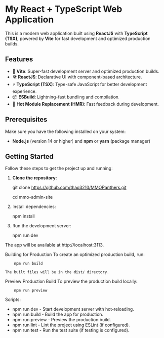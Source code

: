# My React + TypeScript Web Application

This is a modern web application built using **ReactJS** with **TypeScript (TSX)**, powered by **Vite** for fast development and optimized production builds.

## Features

- 🚀 **Vite**: Super-fast development server and optimized production builds.
- 🛠 **ReactJS**: Declarative UI with component-based architecture.
- ⚡ **TypeScript (TSX)**: Type-safe JavaScript for better development experience.
- 📦 **ESBuild**: Lightning-fast bundling and compilation.
- 🔄 **Hot Module Replacement (HMR)**: Fast feedback during development.

## Prerequisites

Make sure you have the following installed on your system:

- **Node.js** (version 14 or higher) and **npm** or **yarn** (package manager)

## Getting Started

Follow these steps to get the project up and running:

1. **Clone the repository:**

   git clone https://github.com/thao3210/MMOPanthers.git

   cd mmo-admin-site

2. Install dependencies:

    npm install

3. Run the development server:

    npm run dev

The app will be available at http://localhost:3113.


Building for Production
    To create an optimized production build, run:

        npm run build

    The built files will be in the dist/ directory.

Preview Production Build
    To preview the production build locally:

        npm run preview


Scripts:
   - npm run dev - Start development server with hot-reloading.
   - npm run build - Build the app for production.
   - npm run preview - Preview the production build.
   - npm run lint - Lint the project using ESLint (if configured).
   - npm run test - Run the test suite (if testing is configured).